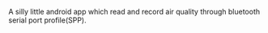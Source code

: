 A silly little android app which read and record air quality through bluetooth serial port profile(SPP).

